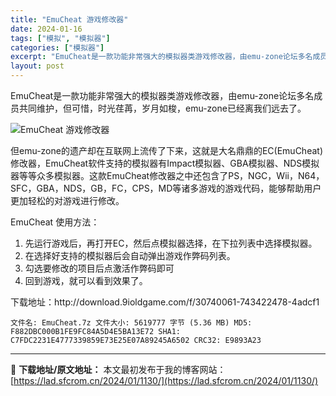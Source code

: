 ```yaml
---
title: "EmuCheat 游戏修改器"
date: 2024-01-16
tags: ["模拟", "模拟器"]
categories: ["模拟器"]
excerpt: "EmuCheat是一款功能非常强大的模拟器类游戏修改器，由emu-zone论坛多名成员共同维护，但可惜，时光荏苒，岁月如梭，emu-zone已经离我们远去了。但emu-zone的遗产却在互联网上流传了下来，这就是大名鼎鼎的EC(EmuCheat)修改器，EmuCheat软件支持的模拟器有Impact&hellip;"
layout: post
---
```


 <p>EmuCheat是一款功能非常强大的模拟器类游戏修改器，由emu-zone论坛多名成员共同维护，但可惜，时光荏苒，岁月如梭，emu-zone已经离我们远去了。</p><p><img src="https://lad.sfcrom.cn/wp-content/uploads/2024/01/20240115_65a4bcca739f0.png" title="EmuCheat 游戏修改器" alt="EmuCheat 游戏修改器"></p><p>但emu-zone的遗产却在互联网上流传了下来，这就是大名鼎鼎的EC(EmuCheat)修改器，EmuCheat软件支持的模拟器有Impact模拟器、GBA模拟器、NDS模拟器等等众多模拟器。这款EmuCheat修改器之中还包含了PS，NGC，Wii，N64，SFC，GBA，NDS，GB，FC，CPS，MD等诸多游戏的游戏代码，能够帮助用户更加轻松的对游戏进行修改。</p><p>EmuCheat 使用方法：</p><ol><li>先运行游戏后，再打开EC，然后点模拟器选择，在下拉列表中选择模拟器。</li><li>在选择好支持的模拟器后会自动弹出游戏作弊码列表。</li><li>勾选要修改的项目后点激活作弊码即可</li><li>回到游戏，就可以看到效果了。</li></ol><p>下载地址：http://download.9ioldgame.com/f/30740061-743422478-4adcf1</p><pre><code>文件名: EmuCheat.7z 文件大小: 5619777 字节 (5.36 MB) MD5: F882DBC000B1FE9FC84A5D4E5BA13E72 SHA1: C7FDC2231E4777339859E73E25E07A89245A6502 CRC32: E9893A23</code></pre> </div> 

---
📖 **下载地址/原文地址：** 本文最初发布于我的博客网站：[https://lad.sfcrom.cn/2024/01/1130/](https://lad.sfcrom.cn/2024/01/1130/)
